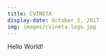 ```yaml
---
title: CVINETA
display-date: October 2, 2017
img: images/cvineta-logo.jpg
---
```

<p>
Hello World!
</p>